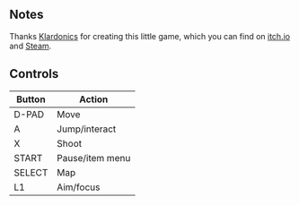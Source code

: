 ## Notes

Thanks [Klardonics](https://klardonics.itch.io) for creating this little game, which you can find on [itch.io](https://klardonics.itch.io/overbowed) and [Steam](https://store.steampowered.com/app/1776840/Overbowed).


## Controls

| Button | Action          |
| ------ | --------------- |
| D-PAD  | Move            |
| A      | Jump/interact   |
| X      | Shoot           |
| START  | Pause/item menu |
| SELECT | Map             |
| L1     | Aim/focus       |
